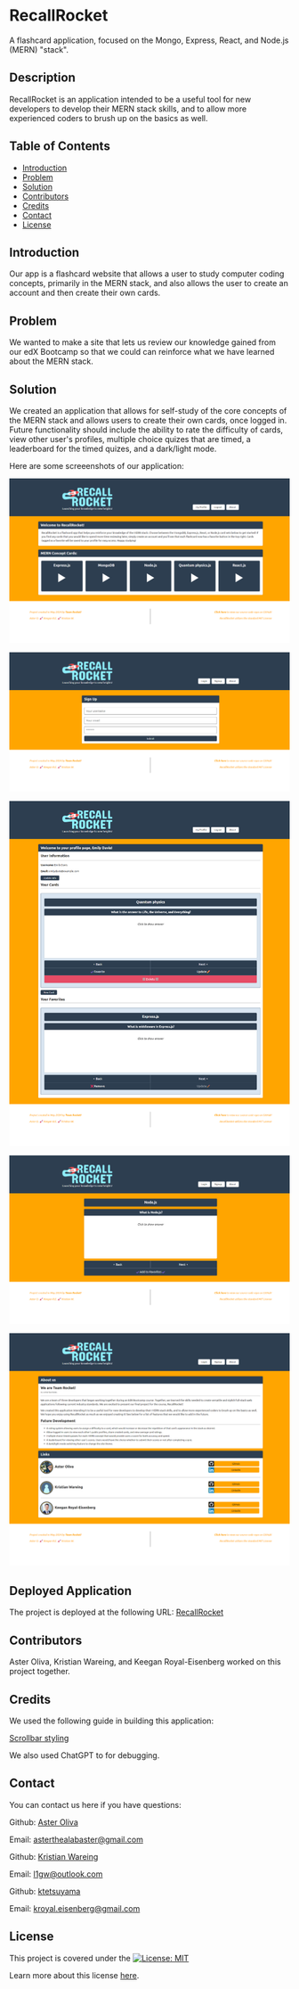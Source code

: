 # RecallRocket

A flashcard application, focused on the Mongo, Express, React, and Node.js (MERN) "stack".

## Description

RecallRocket is an application intended to be a useful tool for new developers to develop their MERN stack skills, and to allow more experienced coders to brush up on the basics as well.

## Table of Contents

- [Introduction](#introduction)
- [Problem](#problem)
- [Solution](#solution)
- [Contributors](#contributors)
- [Credits](#credits)
- [Contact](#contact)
- [License](#license)

## Introduction

Our app is a flashcard website that allows a user to study computer coding concepts, primarily in the MERN stack, and also allows the user to create an account and then create their own cards.

## Problem

We wanted to make a site that lets us review our knowledge gained from our edX Bootcamp so that we could can reinforce what we have learned about the MERN stack.

## Solution

We created an application that allows for self-study of the core concepts of the MERN stack and allows users to create their own cards, once logged in. Future functionality should include the ability to rate the difficulty of cards, view other user's profiles, multiple choice quizes that are timed, a leaderboard for the timed quizes, and a dark/light mode.

Here are some screeenshots of our application:

![homepage](./client/src/assets/homepage-screenshot.png)

![signup modal](./client/src/assets/signup-screenshot.png)

![Profile page](./client/src/assets/profile-page-screenshot.png)

![Card Carousel](./client/src/assets/card-carousel-screenshot.png)

![About page](./client/src/assets/about-screenshot.png)

## Deployed Application

The project is deployed at the following URL: [RecallRocket](https://recall-rocket.onrender.com)

## Contributors

Aster Oliva, Kristian Wareing, and Keegan Royal-Eisenberg worked on this project together.

## Credits

We used the following guide in building this application:

[Scrollbar styling](https://codepen.io/patrikx3/pen/ZEBQQyV)

We also used ChatGPT to for debugging.

## Contact

You can contact us here if you have questions:

Github: [Aster Oliva](https://github,com/joshjac16)

Email: [asterthealabaster@gmail.com](mailto:asterthealabaster@gmail.com)

Github: [Kristian Wareing](https://github.com/AaronH-o)

Email: [l1gw@outlook.com](mailto:l1gw@outlook.com)

Github: [ktetsuyama](https://github.com/ktetsuyama)

Email: [kroyal.eisenberg@gmail.com](mailto:kroyal.eisenberg@gmail.com)

## License

This project is covered under the [![License: MIT](https://img.shields.io/badge/License-MIT-yellow.svg)](https://opensource.org/licenses/MIT)

Learn more about this license [here](https://opensource.org/licenses/MIT).
